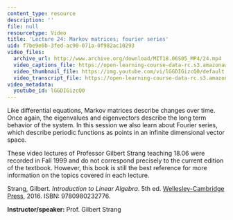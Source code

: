 ```yaml
---
content_type: resource
description: ''
file: null
resourcetype: Video
title: 'Lecture 24: Markov matrices; fourier series'
uid: f7be9e0b-3fed-ac90-071a-0f982ac10293
video_files:
  archive_url: http://www.archive.org/download/MIT18.06S05_MP4/24.mp4
  video_captions_file: https://open-learning-course-data-rc.s3.amazonaws.com/18-06-linear-algebra-spring-2010/a2a4a6c5ca1c5d9b86838b3fae2f59c2_lGGDIGizcQ0.vtt
  video_thumbnail_file: https://img.youtube.com/vi/lGGDIGizcQ0/default.jpg
  video_transcript_file: https://open-learning-course-data-rc.s3.amazonaws.com/18-06-linear-algebra-spring-2010/a77a2a3a8c01d73741727acb73bffb69_lGGDIGizcQ0.pdf
video_metadata:
  youtube_id: lGGDIGizcQ0
---
```


Like differential equations, Markov matrices describe changes over time. Once again, the eigenvalues and eigenvectors describe the long term behavior of the system. In this session we also learn about Fourier series, which describe periodic functions as points in an infinite dimensional vector space.

These video lectures of Professor Gilbert Strang teaching 18.06 were recorded in Fall 1999 and do not correspond precisely to the current edition of the textbook. However, this book is still the best reference for more information on the topics covered in each lecture.

Strang, Gilbert. _Introduction to Linear Algebra_. 5th ed. [Wellesley-Cambridge Press](http://www.wellesleycambridge.com/), 2016. ISBN: 9780980232776.

**Instructor/speaker:** Prof. Gilbert Strang